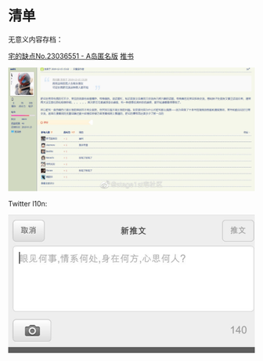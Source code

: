 # 清单


无意义内容存档：

[宅的缺点No.23036551 - A岛匿名版](https://adnmb2.com/t/23036551?r=23036551)
[推书](https://adnmb2.com/t/25998846)

![](loser_social_status.jpg)

Twitter l10n:


![](twitter_l10n.jpg)
